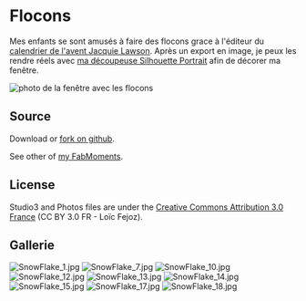 Flocons
=======

Mes enfants se sont amusés à faire des flocons grace à l'éditeur du [calendrier de l'avent Jacquie Lawson](https://www.jacquielawson.com/advent).
Après un export en image, je peux les rendre réels avec [ma découpeuse Silhouette Portrait](http://silhouettefr.fr/silhouette_portrait.html) afin de décorer ma fenêtre.

![photo de la fenêtre avec les flocons](flocons-sur-fenetre.jpg)


Source
------

Download or [fork on github](https://github.com/loic-fejoz/loic-fejoz-fabmoments/tree/master/flocons).

See other of [my FabMoments](https://github.com/loic-fejoz/loic-fejoz-fabmoments/tree/master/).

License
-------

Studio3 and Photos files are under the [Creative Commons Attribution 3.0 France](https://creativecommons.org/licenses/by/3.0/fr/) (CC BY 3.0 FR - Loïc Fejoz).

Gallerie
--------

![SnowFlake_1.jpg](SnowFlake_1.jpg?raw=true)
![SnowFlake_7.jpg](SnowFlake_7.jpg?raw=true)
![SnowFlake_10.jpg](SnowFlake_10.jpg?raw=true)
![SnowFlake_12.jpg](SnowFlake_12.jpg?raw=true)
![SnowFlake_13.jpg](SnowFlake_13.jpg?raw=true)
![SnowFlake_14.jpg](SnowFlake_14.jpg?raw=true)
![SnowFlake_15.jpg](SnowFlake_15.jpg?raw=true)
![SnowFlake_17.jpg](SnowFlake_17.jpg?raw=true)
![SnowFlake_18.jpg](SnowFlake_18.jpg?raw=true)